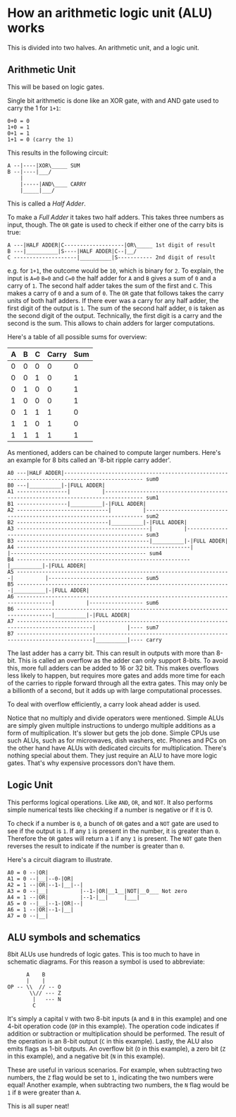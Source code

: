# How an arithmetic logic unit (ALU) works

This is divided into two halves. An arithmetic unit, and a logic unit.

## Arithmetic Unit

This will be based on logic gates.

Single bit arithmetic is done like an XOR gate, with and AND gate
used to carry the 1 for `1+1`:

```
0+0 = 0
1+0 = 1
0+1 = 1
1+1 = 0 (carry the 1)
```

This results in the following circuit:

```
A --|----|XOR\_____ SUM
B --|----|___/
    |
    |-----|AND\____ CARRY
    |_____|___/
```

This is called a _Half Adder_.

To make a _Full Adder_ it takes two half adders. This takes three
numbers as input, though. The `OR` gate is used to check if either one
of the carry bits is true:  

```
A ---|HALF ADDER|C-------------------|OR\_____ 1st digit of result
B ---|__________|S----|HALF ADDER|C--|__/
C --------------------|__________|S----------- 2nd digit of result
```

e.g. for `1+1`, the outcome would be `10`, which is binary for `2`.
To explain, the input is `A=0` `B=0` and `C=0` the half adder
for `A` and `B` gives a sum of `0` and a carry of `1`. The second
half adder takes the sum of the first and `C`. This makes
a carry of `0` and a sum of `0`. The `OR` gate that follows takes the
carry units of both half adders. If there ever was a carry for any
half adder, the first digit of the output is `1`. The sum of the
second half adder, `0` is taken as the second digit of the output.
Technically, the first digit is a carry and the second is the sum. 
This allows to chain adders for larger computations.

Here's a table of all possible sums for overview:

| A | B | C | Carry | Sum |
|---|---|---|-------|-----|
| 0 | 0 | 0 |   0   |  0  |
| 0 | 0 | 1 |   0   |  1  |
| 0 | 1 | 0 |   0   |  1  |
| 1 | 0 | 0 |   0   |  1  |
| 0 | 1 | 1 |   1   |  0  |
| 1 | 1 | 0 |   1   |  0  |
| 1 | 1 | 1 |   1   |  1  |

As mentioned, adders can be chained to compute larger numbers. 
Here's an example for 8 bits called an '8-bit ripple carry adder'.

```
A0 ---|HALF ADDER|----------------------------------------------------------------------------------------------- sum0 
B0 ---|__________|-|FULL ADDER|
A1 ----------------|          |---------------------------------------------------------------------------------- sum1
B1 ----------------|__________|-|FULL ADDER|
A2 -----------------------------|          |--------------------------------------------------------------------- sum2
B2 -----------------------------|__________|-|FULL ADDER|
A3 ------------------------------------------|          |-------------------------------------------------------- sum3
B3 ------------------------------------------|__________|-|FULL ADDER|
A4 -------------------------------------------------------|          |------------------------------------------- sum4
B4 -------------------------------------------------------|__________|-|FULL ADDER|
A5 --------------------------------------------------------------------|          |------------------------------ sum5
B5 --------------------------------------------------------------------|__________|-|FULL ADDER|
A6 ---------------------------------------------------------------------------------|          |----------------- sum6
B6 ---------------------------------------------------------------------------------|__________|-|FULL ADDER|
A7 ----------------------------------------------------------------------------------------------|          |---- sum7
B7 ----------------------------------------------------------------------------------------------|__________|---- carry
```

The last adder has a carry bit. This can result in outputs with more 
than 8-bit. This is called an overflow as the adder can only
support 8-bits. To avoid this, more full adders can be added to 16 
or 32 bit. This makes overflows less likely to happen, but requires
more gates and adds more time for each of the carries to ripple
forward through all the extra gates. This may only be a billionth of a 
second, but it adds up with large computational processes. 

To deal with overflow efficiently, a carry look ahead adder is used.

Notice that no multiply and divide operators were mentioned.
Simple ALUs are simply given multiple instructions to undergo multiple
additions as a form of multiplication. It's slower but gets the job
done. Simple CPUs use such ALUs, such as for microwaves, dish washers,
etc. Phones and PCs on the other hand have ALUs with dedicated
circuits for multiplication. There's nothing special about them. They
just require an ALU to have more logic gates. That's why expensive 
processors don't have them.

## Logic Unit

This performs logical operations. Like `AND`, `OR`, and `NOT`. 
It also performs simple numerical tests like checking if a number
is negative or if it is 0. 

To check if a number is `0`, a bunch of `OR` gates and a `NOT` gate
are used to see if the output is `1`. If any `1` is present in the
number, it is greater than `0`. Therefore the `OR` gates will return
a `1` if any `1` is present. The `NOT` gate then reverses the result
to indicate if the number is greater than `0`.

Here's a circuit diagram to illustrate.

```
A0 = 0 --|OR|
A1 = 0 --|__|--0-|OR|
A2 = 1 --|OR|--1-|__|--|
A3 = 0 --|__|          |--1-|OR|__1__|NOT|__0___ Not zero
A4 = 1 --|OR|          |--1-|__|     |___|
A5 = 0 --|__|--1-|OR|--|
A6 = 1 --|OR|--1-|__|
A7 = 0 --|__|
```

## ALU symbols and schematics

8bit ALUs use hundreds of logic gates. This is too much to have in 
schematic diagrams. For this reason a symbol is used to abbreviate:

```
      A    B
      |    |
OP -- \\  // -- O
       \\// --- Z
        |   --- N
        C
```

It's simply a capital `V` with two 8-bit inputs (`A` and `B` in this
example) and one 4-bit operation code (`OP` in this example). The
operation code indicates if addition or subtraction or multiplication
should be performed. The result of the operation is an 8-bit output
(`C` in this example). Lastly, the ALU also emits flags as 1-bit
outputs. An overflow bit (`O` in this example), a zero bit (`Z` in 
this example), and a negative bit (`N` in this example).

These are useful in various scenarios. For example, when subtracting
two numbers, the `Z` flag would be set to `1`, indicating the two 
numbers were equal! Another example, when subtracting two numbers, the
`N` flag would be `1` if `B` were greater than `A`. 

This is all super neat!

